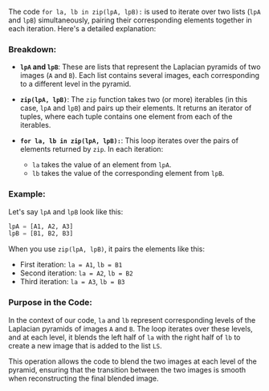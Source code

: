 The code `for la, lb in zip(lpA, lpB):` is used to iterate over two lists (`lpA` and `lpB`) simultaneously, pairing their corresponding elements together in each iteration. Here's a detailed explanation:

### Breakdown:

- **`lpA` and `lpB`**: These are lists that represent the Laplacian pyramids of two images (`A` and `B`). Each list contains several images, each corresponding to a different level in the pyramid.

- **`zip(lpA, lpB)`**: The `zip` function takes two (or more) iterables (in this case, `lpA` and `lpB`) and pairs up their elements. It returns an iterator of tuples, where each tuple contains one element from each of the iterables.

- **`for la, lb in zip(lpA, lpB):`**: This loop iterates over the pairs of elements returned by `zip`. In each iteration:
  - `la` takes the value of an element from `lpA`.
  - `lb` takes the value of the corresponding element from `lpB`.

### Example:

Let's say `lpA` and `lpB` look like this:
```python
lpA = [A1, A2, A3]
lpB = [B1, B2, B3]
```

When you use `zip(lpA, lpB)`, it pairs the elements like this:
- First iteration: `la = A1`, `lb = B1`
- Second iteration: `la = A2`, `lb = B2`
- Third iteration: `la = A3`, `lb = B3`

### Purpose in the Code:

In the context of our code, `la` and `lb` represent corresponding levels of the Laplacian pyramids of images `A` and `B`. The loop iterates over these levels, and at each level, it blends the left half of `la` with the right half of `lb` to create a new image that is added to the list `LS`.

This operation allows the code to blend the two images at each level of the pyramid, ensuring that the transition between the two images is smooth when reconstructing the final blended image.
